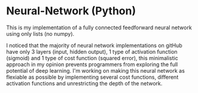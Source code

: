 # Neural-Network (Python)
This is my implementation of a fully connected feedforward neural network using only lists (no numpy).

I noticed that the majority of neural network implementations on gitHub have only 3 layers (input, hidden output), 1 type of activation function (sigmoid) and 1 type of cost function (squared error), this minimalistic approach in my opinion prevents programmers from exploring the full potential of deep learning. 
I'm working on making this neural network as flexiable as possible by implementing several cost functions, different activation functions and unrestricting the depth of the network.



